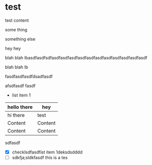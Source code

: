# test

test content

some thing

something else

hey hey

blah blah lbasdfasdfsdfasdfasdfasdfasdfasdfasdfasdfasdfasdfasdfasdf

blah blah lb

fasdfasdfasdfdsadfasdf

afsdfasdf fasdf

*   list item 1

| hello there | hey     |
| ----------- | ------- |
| hi there    | test    |
| Content     | Content |
| Content     | Content |

sdfasdf

*   [x] checklsdfasdfist item 1deksdsdddd
*   [ ] sdkfja;sldkfasdf this is a tes
